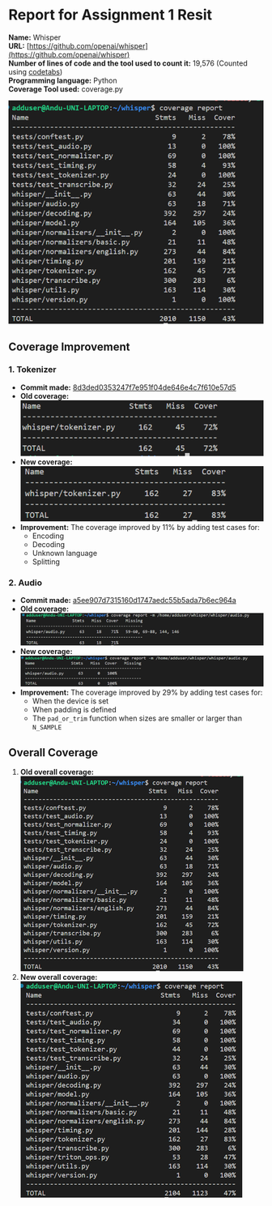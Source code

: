 # Report for Assignment 1 Resit

**Name:** Whisper  
**URL:** [https://github.com/openai/whisper](https://github.com/openai/whisper)  
**Number of lines of code and the tool used to count it:** 19,576 (Counted using [codetabs](https://codetabs.com/count-loc/count-loc-online.html))  
**Programming language:** Python  
**Coverage Tool used:** coverage.py

![Coverage Tool](Picture1.png)

## Coverage Improvement

### 1. Tokenizer

- **Commit made:** [8d3ded0353247f7e951f04de646e4c7f610e57d5](https://github.com/openai/whisper/commit/8d3ded0353247f7e951f04de646e4c7f610e57d5)
- **Old coverage:**  
  ![Old Coverage Tokenizer](Picture2.png)
- **New coverage:**  
  ![New Coverage Tokenizer](Picture3.png)
- **Improvement:** The coverage improved by 11% by adding test cases for:
  - Encoding
  - Decoding
  - Unknown language
  - Splitting

### 2. Audio

- **Commit made:** [a5ee907d7315160d1747aedc55b5ada7b6ec964a](https://github.com/openai/whisper/commit/a5ee907d7315160d1747aedc55b5ada7b6ec964a)
- **Old coverage:**  
  ![Old Coverage Audio](Picture4.png)
- **New coverage:**  
  ![New Coverage Audio](Picture5.png)
- **Improvement:** The coverage improved by 29% by adding test cases for:
  - When the device is set
  - When padding is defined
  - The `pad_or_trim` function when sizes are smaller or larger than `N_SAMPLE`

## Overall Coverage

1. **Old overall coverage:**  
   ![Old Overall Coverage](Picture6.png)
2. **New overall coverage:**  
   ![New Overall Coverage](Picture7.png)

